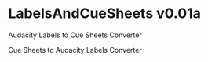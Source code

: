 # LabelsAndCueSheets v0.01a
Audacity Labels to Cue Sheets Converter

Cue Sheets to Audacity Labels Converter
